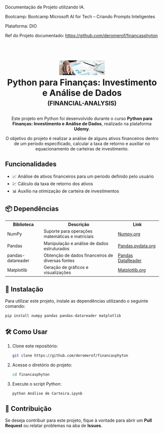Documentação de Projeto utilizando IA.

Bootcamp: Bootcamp Microsoft AI for Tech – Criando Prompts Inteligentes

Plataforma: DIO

Ref do Projeto documentado: https://github.com/deromerof/financasphyton



<h1 align="center">
  <br />
  <img
    src="imagem.jpeg"
    alt="Análise de Ativos e Equacionamento de Carteira"
    width="150"
  />
  <br />
  <b>Python para Finanças: Investimento e Análise de Dados
</b>
  <br />
  <sub>
    <sup><b>(FINANCIAL-ANALYSIS)</b></sup>
  </sub>
  <br />
</h1>


<p align="center">
  Este projeto em Python foi desenvolvido durante o curso <b>Python para Finanças: Investimento e Análise de Dados</b>, realizado na plataforma <b>Udemy</b>.
  </p>
<p align="center">
  O objetivo do projeto é realizar a análise de alguns ativos financeiros dentro de um período especificado, calcular a taxa de retorno e auxiliar no equacionamento de carteiras de investimento.
  <br />
</p>

## Funcionalidades

- 📈 Análise de ativos financeiros para um período definido pelo usuário
- 💹 Cálculo da taxa de retorno dos ativos
- 📊 Auxílio na otimização de carteira de investimentos

## 📦 Dependências

<table align="center">
  <tr>
    <th>Biblioteca</th>
    <th>Descrição</th>
    <th>Link</th>
  </tr>
  <tr>
    <td>NumPy</td>
    <td>Suporte para operações matemáticas e matriciais</td>
    <td><a href="https://numpy.org/">Numpy.org</a></td>
  </tr>
  <tr>
    <td>Pandas</td>
    <td>Manipulação e análise de dados estruturados</td>
    <td><a href="https://pandas.pydata.org/">Pandas.pydata.org</a></td>
  </tr>
  <tr>
    <td>pandas-datareader</td>
    <td>Obtenção de dados financeiros de diversas fontes</td>
    <td><a href="https://pandas-datareader.readthedocs.io/en/latest/">Pandas DataReader</a></td>
  </tr>
  <tr>
    <td>Matplotlib</td>
    <td>Geração de gráficos e visualizações</td>
    <td><a href="https://matplotlib.org/">Matplotlib.org</a></td>
  </tr>
</table>

## 🚀 Instalação

Para utilizar este projeto, instale as dependências utilizando o seguinte comando:

```sh
pip install numpy pandas pandas-datareader matplotlib
```

## 🛠 Como Usar

1. Clone este repositório:
   ```sh
   git clone https://github.com/deromerof/financasphyton
   ```
2. Acesse o diretório do projeto:
   ```sh
   cd financasphyton
   ```
3. Execute o script Python:
   ```sh
   python Análise de Carteira.ipynb
   ```

## 🤝 Contribuição

Se deseja contribuir para este projeto, fique à vontade para abrir um **Pull Request** ou relatar problemas na aba de **Issues**.
